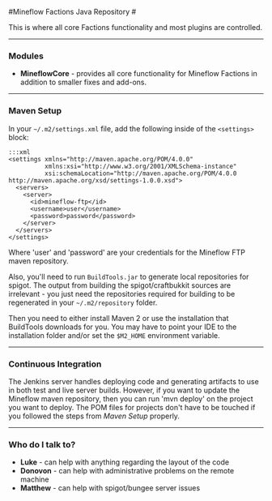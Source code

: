 #Mineflow Factions Java Repository #

This is where all core Factions functionality and most plugins are controlled.

---

### Modules ###

* **MineflowCore** - provides all core functionality for Mineflow Factions in addition to smaller fixes and add-ons.

---

### Maven Setup ###

In your `~/.m2/settings.xml` file, add the following inside of the `<settings>` block:

    :::xml
    <settings xmlns="http://maven.apache.org/POM/4.0.0"
              xmlns:xsi="http://www.w3.org/2001/XMLSchema-instance"
              xsi:schemaLocation="http://maven.apache.org/POM/4.0.0 http://maven.apache.org/xsd/settings-1.0.0.xsd">
      <servers>
        <server>
          <id>mineflow-ftp</id>
          <username>user</username>
          <password>password</password>
        </server>
      </servers>
    </settings>

Where 'user' and 'password' are your credentials for the Mineflow FTP maven repository.

Also, you'll need to run `BuildTools.jar` to generate local repositories for spigot. The output from building the
spigot/craftbukkit sources are irrelevant - you just need the repositories required for building to be regenerated in
your `~/.m2/repository` folder.

Then you need to either install Maven 2 or use the installation that BuildTools downloads for you. You may have to point
your IDE to the installation folder and/or set the `$M2_HOME` environment variable.

---

### Continuous Integration ###

The Jenkins server handles deploying code and generating artifacts to use in both test and live server builds. However, if you want to update the Mineflow maven repository, then you can run 'mvn deploy' on the project you want to deploy. The POM files for projects don't have to be touched if you followed the steps from *Maven Setup* properly.

---

### Who do I talk to? ###

* **Luke** - can help with anything regarding the layout of the code
* **Donovon** - can help with administrative problems on the remote machine
* **Matthew** - can help with spigot/bungee server issues